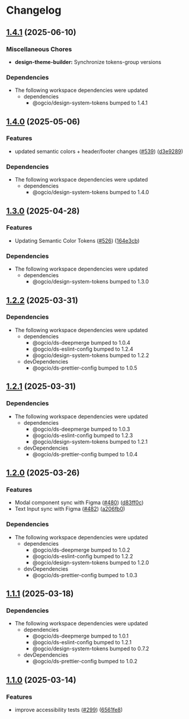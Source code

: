 # Changelog

## [1.4.1](https://github.com/ogcio/govie-ds/compare/design-theme-builder-v1.4.0...design-theme-builder-v1.4.1) (2025-06-10)

### Miscellaneous Chores

- **design-theme-builder:** Synchronize tokens-group versions

### Dependencies

- The following workspace dependencies were updated
  - dependencies
    - @ogcio/design-system-tokens bumped to 1.4.1

## [1.4.0](https://github.com/ogcio/govie-ds/compare/design-theme-builder-v1.3.0...design-theme-builder-v1.4.0) (2025-05-06)

### Features

- updated semantic colors + header/footer changes ([#539](https://github.com/ogcio/govie-ds/issues/539)) ([d3e9289](https://github.com/ogcio/govie-ds/commit/d3e92896f8cdb6a136a45c6aa93905c65cac1bda))

### Dependencies

- The following workspace dependencies were updated
  - dependencies
    - @ogcio/design-system-tokens bumped to 1.4.0

## [1.3.0](https://github.com/ogcio/govie-ds/compare/design-theme-builder-v1.2.2...design-theme-builder-v1.3.0) (2025-04-28)

### Features

- Updating Semantic Color Tokens ([#526](https://github.com/ogcio/govie-ds/issues/526)) ([164e3cb](https://github.com/ogcio/govie-ds/commit/164e3cbee0a1042f88bdb482cf82bd187eec602f))

### Dependencies

- The following workspace dependencies were updated
  - dependencies
    - @ogcio/design-system-tokens bumped to 1.3.0

## [1.2.2](https://github.com/ogcio/govie-ds/compare/design-theme-builder-v1.2.1...design-theme-builder-v1.2.2) (2025-03-31)

### Dependencies

- The following workspace dependencies were updated
  - dependencies
    - @ogcio/ds-deepmerge bumped to 1.0.4
    - @ogcio/ds-eslint-config bumped to 1.2.4
    - @ogcio/design-system-tokens bumped to 1.2.2
  - devDependencies
    - @ogcio/ds-prettier-config bumped to 1.0.5

## [1.2.1](https://github.com/ogcio/govie-ds/compare/design-theme-builder-v1.2.0...design-theme-builder-v1.2.1) (2025-03-31)

### Dependencies

- The following workspace dependencies were updated
  - dependencies
    - @ogcio/ds-deepmerge bumped to 1.0.3
    - @ogcio/ds-eslint-config bumped to 1.2.3
    - @ogcio/design-system-tokens bumped to 1.2.1
  - devDependencies
    - @ogcio/ds-prettier-config bumped to 1.0.4

## [1.2.0](https://github.com/ogcio/govie-ds/compare/design-theme-builder-v1.1.1...design-theme-builder-v1.2.0) (2025-03-26)

### Features

- Modal component sync with Figma ([#480](https://github.com/ogcio/govie-ds/issues/480)) ([d83ff0c](https://github.com/ogcio/govie-ds/commit/d83ff0cb6969c05a5e9210b4b01afd2b186e5ef8))
- Text Input sync with Figma ([#482](https://github.com/ogcio/govie-ds/issues/482)) ([a206fb0](https://github.com/ogcio/govie-ds/commit/a206fb0f2bc58b9ad9686eacd050d4c58854a4b8))

### Dependencies

- The following workspace dependencies were updated
  - dependencies
    - @ogcio/ds-deepmerge bumped to 1.0.2
    - @ogcio/ds-eslint-config bumped to 1.2.2
    - @ogcio/design-system-tokens bumped to 1.2.0
  - devDependencies
    - @ogcio/ds-prettier-config bumped to 1.0.3

## [1.1.1](https://github.com/ogcio/govie-ds/compare/design-theme-builder-v1.1.0...design-theme-builder-v1.1.1) (2025-03-18)

### Dependencies

- The following workspace dependencies were updated
  - dependencies
    - @ogcio/ds-deepmerge bumped to 1.0.1
    - @ogcio/ds-eslint-config bumped to 1.2.1
    - @ogcio/design-system-tokens bumped to 0.7.2
  - devDependencies
    - @ogcio/ds-prettier-config bumped to 1.0.2

## [1.1.0](https://github.com/ogcio/govie-ds/compare/theme-builder-v1.0.0...theme-builder-v1.1.0) (2025-03-14)

### Features

- improve accessibility tests ([#299](https://github.com/ogcio/govie-ds/issues/299)) ([6561fe8](https://github.com/ogcio/govie-ds/commit/6561fe842b6d5d28e32cf3aebe61526da4b1c5ef))
